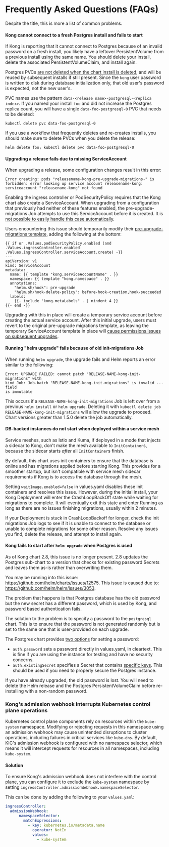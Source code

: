 # Frequently Asked Questions (FAQs)

Despite the title, this is more a list of common problems.

#### Kong cannot connect to a fresh Postgres install and fails to start

If Kong is reporting that it cannot connect to Postgres because of an invalid
password on a fresh install, you likely have a leftover PersistentVolume from a
previous install using the same name. You should delete your install, delete
the associated PersistentVolumeClaim, and install again.

Postgres PVCs [are not deleted when the chart install is
deleted](https://docs.bitnami.com/kubernetes/faq/troubleshooting/troubleshooting-helm-chart-issues/#persistence-volumes-pvs-retained-from-previous-releases),
and will be reused by subsequent installs if still present. Since the `kong`
user password is written to disk during database initialization only, that old
user's password is expected, not the new user's.

PVC names use the pattern `data-<release name>-postgresql-<replica index>`. If
you named your install `foo` and did not increase the Postgres replica count,
you will have a single `data-foo-postgresql-0` PVC that needs to be deleted:

```
kubectl delete pvc data-foo-postgresql-0
```

If you use a workflow that frequently deletes and re-creates installs, you
should make sure to delete PVCs when you delete the release:

```
helm delete foo; kubectl delete pvc data-foo-postgresql-0 
```

#### Upgrading a release fails due to missing ServiceAccount

When upgrading a release, some configuration changes result in this error:

```
Error creating: pods "releasename-kong-pre-upgrade-migrations-" is forbidden: error looking up service account releasename-kong: serviceaccount "releasename-kong" not found
```

Enabling the ingress controller or PodSecurityPolicy requires that the Kong
chart also create a ServiceAccount. When upgrading from a configuration that
previously had neither of these features enabled, the pre-upgrade-migrations
Job attempts to use this ServiceAccount before it is created. It is [not
possible to easily handle this case automatically](https://github.com/Kong/charts/pull/31).

Users encountering this issue should temporarily modify their
[pre-upgrade-migrations template](https://github.com/Kong/charts/blob/main/charts/kong/templates/migrations-pre-upgrade.yaml),
adding the following at the bottom:

```
{{ if or .Values.podSecurityPolicy.enabled (and .Values.ingressController.enabled .Values.ingressController.serviceAccount.create) -}}
---
apiVersion: v1
kind: ServiceAccount
metadata:
  name: {{ template "kong.serviceAccountName" . }}
  namespace: {{ template "kong.namespace" . }}
  annotations:
    "helm.sh/hook": pre-upgrade
    "helm.sh/hook-delete-policy": before-hook-creation,hook-succeeded
  labels:
    {{- include "kong.metaLabels" . | nindent 4 }}
{{- end -}}
```

Upgrading with this in place will create a temporary service account before
creating the actual service account. After this initial upgrade, users must
revert to the original pre-upgrade migrations template, as leaving the
temporary ServiceAccount template in place will [cause permissions issues on
subsequent upgrades](https://github.com/Kong/charts/issues/30).

#### Running "helm upgrade" fails because of old init-migrations Job

When running `helm upgrade`, the upgrade fails and Helm reports an error
similar to the following:

```
Error: UPGRADE FAILED: cannot patch "RELEASE-NAME-kong-init-migrations" with
kind Job: Job.batch "RELEASE-NAME-kong-init-migrations" is invalid ... field
is immutable
```

This occurs if a `RELEASE-NAME-kong-init-migrations` Job is left over from a
previous `helm install` or `helm upgrade`. Deleting it with
`kubectl delete job RELEASE-NAME-kong-init-migrations` will allow the upgrade
to proceed. Chart versions greater than 1.5.0 delete the job automatically.

#### DB-backed instances do not start when deployed within a service mesh

Service meshes, such as Istio and Kuma, if deployed in a mode that injects
a sidecar to Kong, don't make the mesh available to `InitContainer`s,
because the sidecar starts _after_ all `InitContainer`s finish.

By default, this chart uses init containers to ensure that the database is
online and has migrations applied before starting Kong. This provides for a
smoother startup, but isn't compatible with service mesh sidecar requirements
if Kong is to access the database through the mesh.

Setting `waitImage.enabled=false` in values.yaml disables these init containers
and resolves this issue. However, during the initial install, your Kong
Deployment will enter the CrashLoopBackOff state while waiting for migrations
to complete. It will eventually exit this state and enter Running as long as
there are no issues finishing migrations, usually within 2 minutes.

If your Deployment is stuck in CrashLoopBackoff for longer, check the init
migrations Job logs to see if it is unable to connect to the database or unable
to complete migrations for some other reason. Resolve any issues you find,
delete the release, and attempt to install again.

#### Kong fails to start after `helm upgrade` when Postgres is used

As of Kong chart 2.8, this issue is no longer present. 2.8 updates the Postgres
sub-chart to a version that checks for existing password Secrets and leaves
them as-is rather than overwriting them.

You may be running into this issue: https://github.com/helm/charts/issues/12575.
This issue is caused due to: https://github.com/helm/helm/issues/3053.

The problem that happens is that Postgres database has the old password but
the new secret has a different password, which is used by Kong, and password
based authentication fails.

The solution to the problem is to specify a password to the `postgresql` chart.
This is to ensure that the password is not generated randomly but is set to
the same one that is user-provided on each upgrade.

The Postgres chart provides [two options](https://github.com/bitnami/charts/tree/master/bitnami/postgresql#postgresql-common-parameters)
for setting a password:

- `auth.password` sets a password directly in values.yaml, in cleartext. This
  is fine if you are using the instance for testing and have no security
  concerns.
- `auth.existingSecret` specifies a Secret that contains [specific keys](https://github.com/bitnami/charts/blob/a6146a1ed392c8683c30b21e3fef905d86b0d2d6/bitnami/postgresql/values.yaml#L134-L143).
  This should be used if you need to properly secure the Postgres instance.

If you have already upgraded, the old password is lost. You will need to
delete the Helm release and the Postgres PersistentVolumeClaim before
re-installing with a non-random password.

### Kong's admission webhook interrupts Kubernetes control plane operations

Kubernetes control plane components rely on resources within the `kube-system` namespace.
Modifying or rejecting requests in this namespace using an admission webhook may cause
unintended disruptions to cluster operations, including failures in critical services like
`kube-dns`. By default, KIC's admission webhook is configured with no namespace selector, 
which means it will intercept requests for resources in all namespaces, including `kube-system`.

#### Solution

To ensure Kong's admission webhook does not interfere with the control plane, you can configure
it to exclude the `kube-system` namespace by setting `ingressController.admissionWebhook.namespaceSelector`.

This can be done by adding the following to your `values.yaml`:

```yaml
ingressController:
  admissionWebhook:
      namespaceSelector:
        matchExpressions:
          - key: kubernetes.io/metadata.name
            operator: NotIn
            values:
              - kube-system
```
